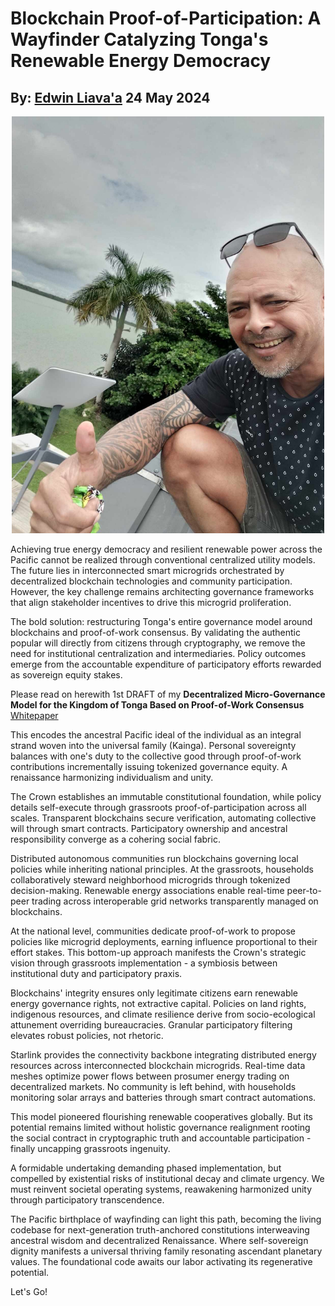 # Blockchain Proof-of-Participation: A Wayfinder Catalyzing Tonga's Renewable Energy Democracy
## By: [Edwin Liava'a](https://github.com/EdwinLiavaa) 24 May 2024

<p align="center">
 <img width="500" src="https://github.com/EdwinLiavaa/liavaa.space/blob/main/blog/20240524/pic.png">
</p>

Achieving true energy democracy and resilient renewable power across the Pacific cannot be realized through conventional centralized utility models. The future lies in interconnected smart microgrids orchestrated by decentralized blockchain technologies and community participation. However, the key challenge remains architecting governance frameworks that align stakeholder incentives to drive this microgrid proliferation.

The bold solution: restructuring Tonga's entire governance model around blockchains and proof-of-work consensus. By validating the authentic popular will directly from citizens through cryptography, we remove the need for institutional centralization and intermediaries. Policy outcomes emerge from the accountable expenditure of participatory efforts rewarded as sovereign equity stakes.

Please read on herewith 1st DRAFT of my **Decentralized Micro-Governance Model for the Kingdom of Tonga Based on Proof-of-Work Consensus** [Whitepaper](https://github.com/EdwinLiavaa/Whitepaper/tree/main)

This encodes the ancestral Pacific ideal of the individual as an integral strand woven into the universal family (Kainga). Personal sovereignty balances with one's duty to the collective good through proof-of-work contributions incrementally issuing tokenized governance equity. A renaissance harmonizing individualism and unity.

The Crown establishes an immutable constitutional foundation, while policy details self-execute through grassroots proof-of-participation across all scales. Transparent blockchains secure verification, automating collective will through smart contracts. Participatory ownership and ancestral responsibility converge as a cohering social fabric.

Distributed autonomous communities run blockchains governing local policies while inheriting national principles. At the grassroots, households collaboratively steward neighborhood microgrids through tokenized decision-making. Renewable energy associations enable real-time peer-to-peer trading across interoperable grid networks transparently managed on blockchains.

At the national level, communities dedicate proof-of-work to propose policies like microgrid deployments, earning influence proportional to their effort stakes. This bottom-up approach manifests the Crown's strategic vision through grassroots implementation - a symbiosis between institutional duty and participatory praxis.

Blockchains' integrity ensures only legitimate citizens earn renewable energy governance rights, not extractive capital. Policies on land rights, indigenous resources, and climate resilience derive from socio-ecological attunement overriding bureaucracies. Granular participatory filtering elevates robust policies, not rhetoric.

Starlink provides the connectivity backbone integrating distributed energy resources across interconnected blockchain microgrids. Real-time data meshes optimize power flows between prosumer energy trading on decentralized markets. No community is left behind, with households monitoring solar arrays and batteries through smart contract automations.

This model pioneered flourishing renewable cooperatives globally. But its potential remains limited without holistic governance realignment rooting the social contract in cryptographic truth and accountable participation - finally uncapping grassroots ingenuity.

A formidable undertaking demanding phased implementation, but compelled by existential risks of institutional decay and climate urgency. We must reinvent societal operating systems, reawakening harmonized unity through participatory transcendence.

The Pacific birthplace of wayfinding can light this path, becoming the living codebase for next-generation truth-anchored constitutions interweaving ancestral wisdom and decentralized Renaissance. Where self-sovereign dignity manifests a universal thriving family resonating ascendant planetary values. The foundational code awaits our labor activating its regenerative potential.

Let's Go!